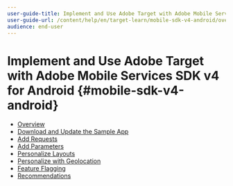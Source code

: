 ```yaml
---
user-guide-title: Implement and Use Adobe Target with Adobe Mobile Services SDK v4 for Android
user-guide-url: /content/help/en/target-learn/mobile-sdk-v4-android/overview.html
audience: end-user
---
```


# Implement and Use Adobe Target with Adobe Mobile Services SDK v4 for Android {#mobile-sdk-v4-android}

+ [Overview](overview.md)
+ [Download and Update the Sample App](download-and-update-the-sample-app.md)
+ [Add Requests](add-requests.md)
+ [Add Parameters](add-parameters.md)
+ [Personalize Layouts](personalize-layouts.md)
+ [Personalize with Geolocation](personalize-with-geolocation.md)
+ [Feature Flagging](feature-flagging.md)
+ [Recommendations](recommendations.md)

<!--
4. Feature Flagging
o How do I use Target to roll out of new features
▪ Analytics Audiences
▪ Embedded WebView
▪ Exposing the mobile sandbox

5. Personalizing Layouts
* How do I use Target to create different versions of my screen
  * Content areas - Experience fragments
  * Redirects
* How do I create different layouts for authenticated and anonymous users
  * Session ID - Logged in, Registered, Guest
* How do I avoid a blank screen or flicker when personalizing layouts
  * Delay screen paint
  * Prefetch content

6. Location-based Personalization
* How do I target visitors when they are in proximity to a "Point of Interest"
    * Geolocation
* Does using prefetch impact my ability to create a location-based personalization
    * Consider how much content you are going to personalize per location

7. Sample Application Booking
* Home Screen:
    * Control an optional feature via Feature Flagging
    * Show dynamic list of cards via Target Recommendations

8. Recommendations
* Offers Page
    * Show different layouts
* Dynamic Offers
    * Personalize Dynamic Views with Mobile VEC

-->
